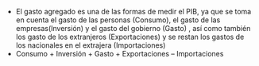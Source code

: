 - El gasto agregado es una de las formas de medir el PIB, ya que se toma en cuenta el gasto de las personas (Consumo), el gasto de las empresas(Inversión) y el gasto del gobierno (Gasto) , así como también los gasto de los extranjeros (Exportaciones) y se restan los gastos de los nacionales en el extrajera (Importaciones)
- Consumo + Inversión + Gasto + Exportaciones – Importaciones